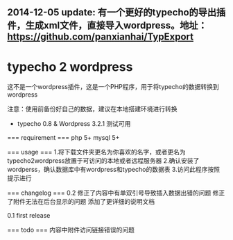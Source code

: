## 2014-12-05 update: 有一个更好的typecho的导出插件，生成xml文件，直接导入wordpress。地址：https://github.com/panxianhai/TypExport

typecho 2 wordpress
============================

这不是一个wordpress插件，这是一个PHP程序，用于将typecho的数据转换到wordpress

注意：使用前备份好自己的数据，建议在本地搭建环境进行转换

* typecho 0.8 & Wordpress 3.2.1 测试可用

=== requirement ===
php 5+
mysql 5+

=== usage ===
1.将下载文件夹更名为你喜欢的名字，或者更名为typecho2wordpress放置于可访问的本地或者远程服务器
2.确认安装了wordperss，确认数据库中有wordpress和typecho的数据表
3.访问此程序按照提示进行

=== changelog ===
0.2
修正了内容中有单双引号导致插入数据出错的问题
修正了附件无法在后台显示的问题
添加了更详细的说明文档

0.1
first release

=== todo ===
内容中附件访问链接错误的问题

